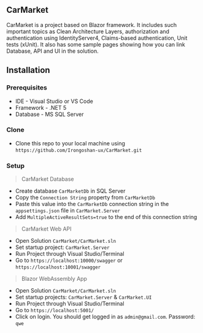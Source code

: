 ## CarMarket

CarMarket is a project based on Blazor framework. It includes such important topics as Clean Architecture Layers, authorization and authentication using IdentityServer4, Claims-based authentication, Unit tests (xUnit). It also has some sample pages showing how you can link Database, API and UI in the solution.

## Installation

### Prerequisites

- IDE - Visual Studio or VS Code
- Framework - .NET 5
- Database - MS SQL Server

### Clone

- Clone this repo to your local machine using `https://github.com/Irongoshan-ux/CarMarket.git`

### Setup

> CarMarket Database
- Create database `CarMarketDb` in SQL Server
- Copy the `Connection String` property from `CarMarketDb`
- Paste this value into the `CarMarketDb` connection string in the `appsettings.json` file in `CarMarket.Server`
- Add `MultipleActiveResultSets=true` to the end of this connection string

> CarMarket Web API
- Open Solution `CarMarket/CarMarket.sln`
- Set startup project: `CarMarket.Server`
- Run Project through Visual Studio/Terminal
- Go to `https://localhost:10000/swagger` or `https://localhost:10001/swagger`

> Blazor WebAssembly App
- Open Solution `CarMarket/CarMarket.sln`
- Set startup projects: `CarMarket.Server` & `CarMarket.UI`
- Run Project through Visual Studio/Terminal
- Go to `https://localhost:5001/`
- Click on login. You should get logged in as `admin@gmail.com`. Password: `qwe`

